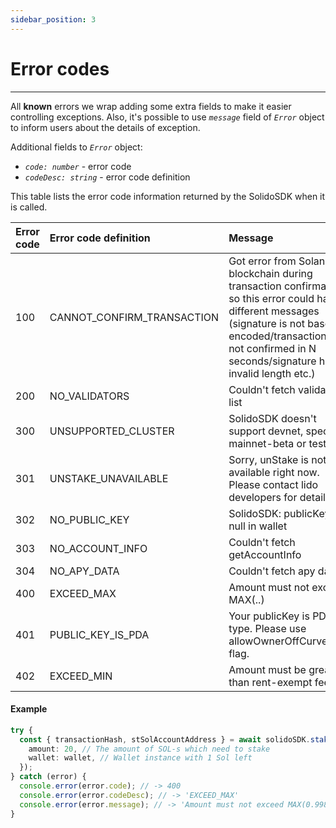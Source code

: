 ```yaml
---
sidebar_position: 3
---
```


# Error codes

---

All **known** errors we wrap adding some extra fields to make it easier controlling exceptions.
Also, it's possible to use *`message`* field of *`Error`* object to inform users about the details of exception.

Additional fields to *`Error`* object:
- *`code: number`* - error code
- *`codeDesc: string`* - error code definition

This table lists the error code information returned by the SolidoSDK when it is called.

| Error code | Error code definition       | Message                                                                                                                                                                                                                      |
|:-----------|:----------------------------|:-----------------------------------------------------------------------------------------------------------------------------------------------------------------------------------------------------------------------------|
| 100        | CANNOT_CONFIRM_TRANSACTION  | Got error from Solana blockchain during transaction confirmation, so this error could have different messages (signature is not base58 encoded/transaction was not confirmed in N seconds/signature has invalid length etc.) |
| 200        | NO_VALIDATORS               | Couldn't fetch validators list                                                                                                                                                                                               |
| 300        | UNSUPPORTED_CLUSTER         | SolidoSDK doesn't support devnet, specify mainnet-beta or testnet                                                                                                                                                            |
| 301        | UNSTAKE_UNAVAILABLE         | Sorry, unStake is not available right now. Please contact lido developers for details.                                                                                                                                       |
| 302        | NO_PUBLIC_KEY               | SolidoSDK: publicKey is null in wallet                                                                                                                                                                                       |
| 303        | NO_ACCOUNT_INFO             | Couldn't fetch getAccountInfo                                                                                                                                                                                                |
| 304        | NO_APY_DATA                 | Couldn't fetch apy data                                                                                                                                                                                                      |
| 400        | EXCEED_MAX                  | Amount must not exceed MAX(..)                                                                                                                                                                                               |
| 401        | PUBLIC_KEY_IS_PDA           | Your publicKey is PDA type. Please use allowOwnerOffCurve=true flag.                                                                                                                                                         |
| 402        | EXCEED_MIN                  | Amount must be greater than rent-exempt fee(..)                                                                                                                                                                                               |

#### Example

```ts
try {
  const { transactionHash, stSolAccountAddress } = await solidoSDK.stake({
    amount: 20, // The amount of SOL-s which need to stake
    wallet: wallet, // Wallet instance with 1 Sol left
  });
} catch (error) {
  console.error(error.code); // -> 400
  console.error(error.codeDesc); // -> 'EXCEED_MAX'
  console.error(error.message); // -> 'Amount must not exceed MAX(0.9988)'
}
```

